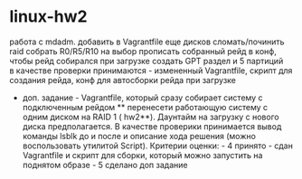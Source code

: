 # linux-hw2
работа с mdadm. 
добавить в Vagrantfile еще дисков
сломать/починить raid собрать R0/R5/R10 на выбор 
прописать собранный рейд в конф, чтобы рейд собирался при загрузке 
создать GPT раздел и 5 партиций  
в качестве проверки принимаются - измененный Vagrantfile, скрипт для создания рейда, конф для автосборки рейда при загрузке
* доп. задание - Vagrantfile, который сразу собирает систему с подключенным рейдом
** перенесети работающую систему с одним диском на RAID 1 ( hw2**). Даунтайм на загрузку с нового диска предполагается. В качестве проверики принимается вывод команды lsblk до и после и описание хода решения (можно воспользовать утилитой Script). Критерии оценки: - 4 принято - сдан Vagrantfile и скрипт для сборки, который можно запустить на поднятом образе - 5 сделано доп задание
